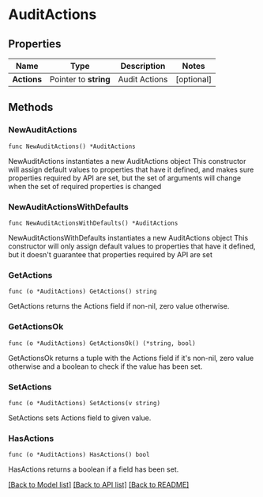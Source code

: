# AuditActions

## Properties

Name | Type | Description | Notes
------------ | ------------- | ------------- | -------------
**Actions** | Pointer to **string** | Audit Actions | [optional] 

## Methods

### NewAuditActions

`func NewAuditActions() *AuditActions`

NewAuditActions instantiates a new AuditActions object
This constructor will assign default values to properties that have it defined,
and makes sure properties required by API are set, but the set of arguments
will change when the set of required properties is changed

### NewAuditActionsWithDefaults

`func NewAuditActionsWithDefaults() *AuditActions`

NewAuditActionsWithDefaults instantiates a new AuditActions object
This constructor will only assign default values to properties that have it defined,
but it doesn't guarantee that properties required by API are set

### GetActions

`func (o *AuditActions) GetActions() string`

GetActions returns the Actions field if non-nil, zero value otherwise.

### GetActionsOk

`func (o *AuditActions) GetActionsOk() (*string, bool)`

GetActionsOk returns a tuple with the Actions field if it's non-nil, zero value otherwise
and a boolean to check if the value has been set.

### SetActions

`func (o *AuditActions) SetActions(v string)`

SetActions sets Actions field to given value.

### HasActions

`func (o *AuditActions) HasActions() bool`

HasActions returns a boolean if a field has been set.


[[Back to Model list]](../README.md#documentation-for-models) [[Back to API list]](../README.md#documentation-for-api-endpoints) [[Back to README]](../README.md)


